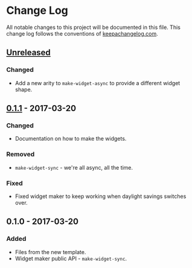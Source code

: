 # Change Log
All notable changes to this project will be documented in this file. This change log follows the conventions of [keepachangelog.com](http://keepachangelog.com/).

## [Unreleased]
### Changed
- Add a new arity to `make-widget-async` to provide a different widget shape.

## [0.1.1] - 2017-03-20
### Changed
- Documentation on how to make the widgets.

### Removed
- `make-widget-sync` - we're all async, all the time.

### Fixed
- Fixed widget maker to keep working when daylight savings switches over.

## 0.1.0 - 2017-03-20
### Added
- Files from the new template.
- Widget maker public API - `make-widget-sync`.

[Unreleased]: https://github.com/your-name/rabbid/compare/0.1.1...HEAD
[0.1.1]: https://github.com/your-name/rabbid/compare/0.1.0...0.1.1
